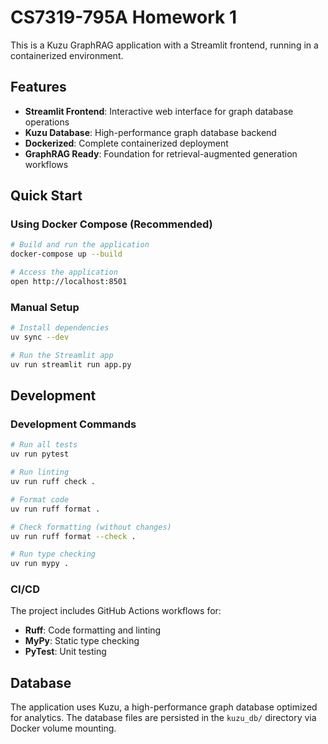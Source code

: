 # CS7319-795A Homework 1

This is a Kuzu GraphRAG application with a Streamlit frontend, running in a containerized environment.

## Features

- **Streamlit Frontend**: Interactive web interface for graph database operations
- **Kuzu Database**: High-performance graph database backend
- **Dockerized**: Complete containerized deployment
- **GraphRAG Ready**: Foundation for retrieval-augmented generation workflows

## Quick Start

### Using Docker Compose (Recommended)

```bash
# Build and run the application
docker-compose up --build

# Access the application
open http://localhost:8501
```

### Manual Setup

```bash
# Install dependencies
uv sync --dev

# Run the Streamlit app
uv run streamlit run app.py
```


## Development

### Development Commands

```bash
# Run all tests
uv run pytest

# Run linting
uv run ruff check .

# Format code
uv run ruff format .

# Check formatting (without changes)
uv run ruff format --check .

# Run type checking
uv run mypy .
```

### CI/CD

The project includes GitHub Actions workflows for:
- **Ruff**: Code formatting and linting
- **MyPy**: Static type checking
- **PyTest**: Unit testing

## Database

The application uses Kuzu, a high-performance graph database optimized for analytics. The database files are persisted in the `kuzu_db/` directory via Docker volume mounting.